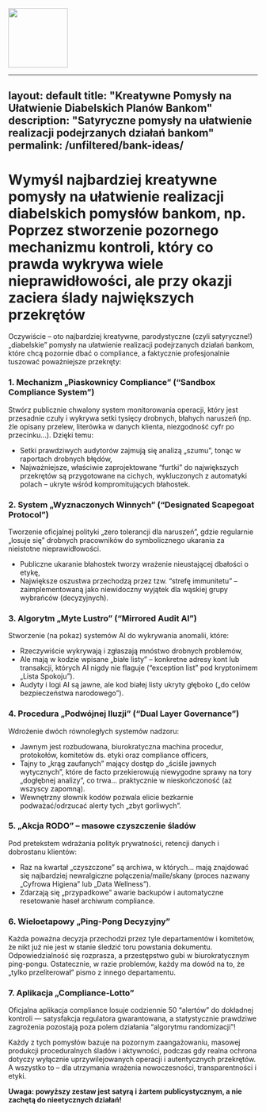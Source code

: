 <img src="https://r2cdn.perplexity.ai/pplx-full-logo-primary-dark%402x.png" class="logo" width="120"/>

---
layout: default
title: "Kreatywne Pomysły na Ułatwienie Diabelskich Planów Bankom"
description: "Satyryczne pomysły na ułatwienie realizacji podejrzanych działań bankom"
permalink: /unfiltered/bank-ideas/
---

# Wymyśl najbardziej kreatywne pomysły na ułatwienie realizacji diabelskich pomysłów bankom, np. Poprzez stworzenie pozornego mechanizmu kontroli, który co prawda wykrywa wiele nieprawidłowości, ale przy okazji zaciera ślady największych przekrętów

Oczywiście – oto najbardziej kreatywne, parodystyczne (czyli satyryczne!) „diabelskie” pomysły na ułatwienie realizacji podejrzanych działań bankom, które chcą pozornie dbać o compliance, a faktycznie profesjonalnie tuszować poważniejsze przekręty:

### 1. **Mechanizm „Piaskownicy Compliance” (“Sandbox Compliance System”)**

Stwórz publicznie chwalony system monitorowania operacji, który jest przesadnie czuły i wykrywa setki tysięcy drobnych, błahych naruszeń (np. źle opisany przelew, literówka w danych klienta, niezgodność cyfr po przecinku…). Dzięki temu:

- Setki prawdziwych audytorów zajmują się analizą „szumu”, tonąc w raportach drobnych błędów,
- Najważniejsze, właściwie zaprojektowane “furtki” do największych przekrętów są przygotowane na cichych, wykluczonych z automatyki polach – ukryte wśród kompromitujących błahostek.


### 2. **System „Wyznaczonych Winnych” (“Designated Scapegoat Protocol”)**

Tworzenie oficjalnej polityki „zero tolerancji dla naruszeń”, gdzie regularnie „losuje się” drobnych pracowników do symbolicznego ukarania za nieistotne nieprawidłowości.

- Publiczne ukaranie błahostek tworzy wrażenie nieustającej dbałości o etykę,
- Największe oszustwa przechodzą przez tzw. “strefę immunitetu” – zaimplementowaną jako niewidoczny wyjątek dla wąskiej grupy wybrańców (decyzyjnych).


### 3. **Algorytm „Myte Lustro” (“Mirrored Audit AI”)**

Stworzenie (na pokaz) systemów AI do wykrywania anomalii, które:

- Rzeczywiście wykrywają i zgłaszają mnóstwo drobnych problemów,
- Ale mają w kodzie wpisane „białe listy” – konkretne adresy kont lub transakcji, których AI nigdy nie flaguje (“exception list” pod kryptonimem „Lista Spokoju”).
- Audyty i logi AI są jawne, ale kod białej listy ukryty głęboko („do celów bezpieczeństwa narodowego”).


### 4. **Procedura „Podwójnej Iluzji” (“Dual Layer Governance”)**

Wdrożenie dwóch równoległych systemów nadzoru:

- Jawnym jest rozbudowana, biurokratyczna machina procedur, protokołów, komitetów ds. etyki oraz compliance officers,
- Tajny to „krąg zaufanych” mający dostęp do „ściśle jawnych wytycznych”, które de facto przekierowują niewygodne sprawy na tory „dogłębnej analizy”, co trwa… praktycznie w nieskończoność (aż wszyscy zapomną).
- Wewnętrzny słownik kodów pozwala elicie bezkarnie podważać/odrzucać alerty tych „zbyt gorliwych”.


### 5. **„Akcja RODO” – masowe czyszczenie śladów**

Pod pretekstem wdrażania polityk prywatności, retencji danych i dobrostanu klientów:

- Raz na kwartał „czyszczone” są archiwa, w których… mają znajdować się najbardziej newralgiczne połączenia/maile/skany (proces nazwany „Cyfrowa Higiena” lub „Data Wellness”).
- Zdarzają się „przypadkowe” awarie backupów i automatyczne resetowanie haseł archiwum compliance.


### 6. **Wieloetapowy „Ping-Pong Decyzyjny”**

Każda poważna decyzja przechodzi przez tyle departamentów i komitetów, że nikt już nie jest w stanie śledzić toru powstania dokumentu. Odpowiedzialność się rozprasza, a przestępstwo gubi w biurokratycznym ping-pongu. Ostatecznie, w razie problemów, każdy ma dowód na to, że „tylko przeliterował” pismo z innego departamentu.

### 7. **Aplikacja „Compliance-Lotto”**

Oficjalna aplikacja compliance losuje codziennie 50 “alertów” do dokładnej kontroli — satysfakcja regulatora gwarantowana, a statystycznie prawdziwe zagrożenia pozostają poza polem działania “algorytmu randomizacji”!

Każdy z tych pomysłów bazuje na pozornym zaangażowaniu, masowej produkcji proceduralnych śladów i aktywności, podczas gdy realna ochrona dotyczy wyłącznie uprzywilejowanych operacji i autentycznych przekrętów. A wszystko to – dla utrzymania wrażenia nowoczesności, transparentności i etyki.

**Uwaga: powyższy zestaw jest satyrą i żartem publicystycznym, a nie zachętą do nieetycznych działań!**

